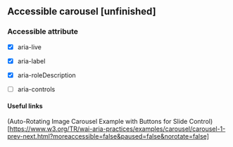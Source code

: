 ## Accessible carousel [unfinished]

### Accessible attribute
- [x] aria-live
- [x] aria-label
- [x] aria-roleDescription
- [ ] aria-controls


#### Useful links
(Auto-Rotating Image Carousel Example with Buttons for Slide Control)[https://www.w3.org/TR/wai-aria-practices/examples/carousel/carousel-1-prev-next.html?moreaccessible=false&paused=false&norotate=false] 